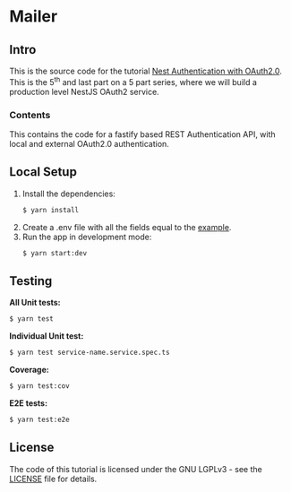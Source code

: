# Mailer

## Intro

This is the source code for the
tutorial [Nest Authentication with OAuth2.0](https://dev.to/tugascript/nestjs-authentication-with-oauth20-adding-external-providers-2kj).
This is the 5<sup>th</sup> and last part on a 5 part series, where we will build a production level NestJS OAuth2
service.

### Contents

This contains the code for a fastify based REST Authentication API, with local and external OAuth2.0 authentication.

## Local Setup

1. Install the dependencies:
   ```bash
   $ yarn install
   ```
2. Create a .env file with all the fields equal to the [example](.env.example).
3. Run the app in development mode:
   ```bash
   $ yarn start:dev
   ```

## Testing

**All Unit tests:**

```bash
$ yarn test
```

**Individual Unit test:**

```bash
$ yarn test service-name.service.spec.ts
```

**Coverage:**

```bash
$ yarn test:cov
```

**E2E tests:**

```bash
$ yarn test:e2e
```

## License

The code of this tutorial is licensed under the GNU LGPLv3 - see the [LICENSE](LICENSE) file for details.
